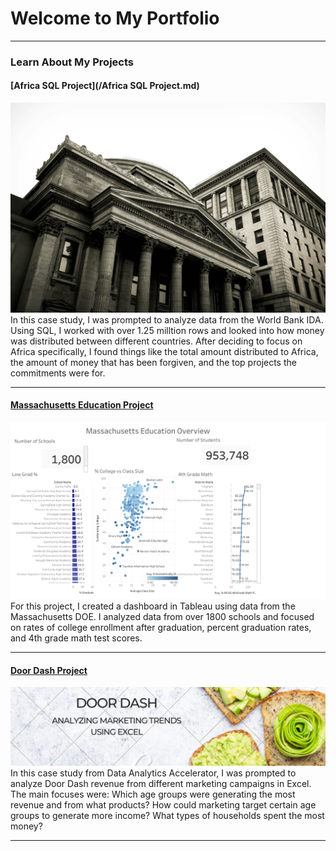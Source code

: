 # Welcome to My Portfolio

---

### Learn About My Projects

#### [Africa SQL Project](/Africa SQL Project.md)
<img src="images/Bank Background.jpg?raw=true"/>
In this case study, I was prompted to analyze data from the World Bank IDA. Using SQL, I worked with over 1.25 milltion rows and looked into how money was distributed between different countries. After deciding to focus on Africa specifically, I found things like the total amount distributed to Africa, the amount of money that has been forgiven, and the top projects the commitments were for.

---
#### [Massachusetts Education Project](https://www.loom.com/share/e982296bf26b41889e5d5fc70260b9a1?sid=eb495c5a-7d0a-413c-83dd-5ef28928fc48)
[<img src="images/Mass. DOE Dashboard.png?raw=true"/>](https://www.linkedin.com/pulse/what-i-learned-21-days-data-avery-smith)
For this project, I created a dashboard in Tableau using data from the Massachusetts DOE. I analyzed data from over 1800 schools and focused on rates of college enrollment after graduation, percent graduation rates, and 4th grade math test scores.   


---
#### [Door Dash Project](https://www.linkedin.com/pulse/analyzing-doordash-marketing-sales-madison-tilyou-k67zc/)
[<img src="images/Door DASh.png?raw=true"/>](https://www.linkedin.com/pulse/what-i-learned-21-days-data-avery-smith)
In this case study from Data Analytics Accelerator, I was prompted to analyze Door Dash revenue from different marketing campaigns in Excel. The main focuses were:
Which age groups were generating the most revenue and from what products?
How could marketing target certain age groups to generate more income?
What types of households spent the most money?

---





